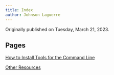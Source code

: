 ```yaml
---
title: Index
author: Johnson Laguerre
---
```


Originally published on Tuesday, March 21, 2023.

## Pages

[How to Install Tools for the Command Line](./installing-tools.md)

[Other Resources](./other-resources.md)

